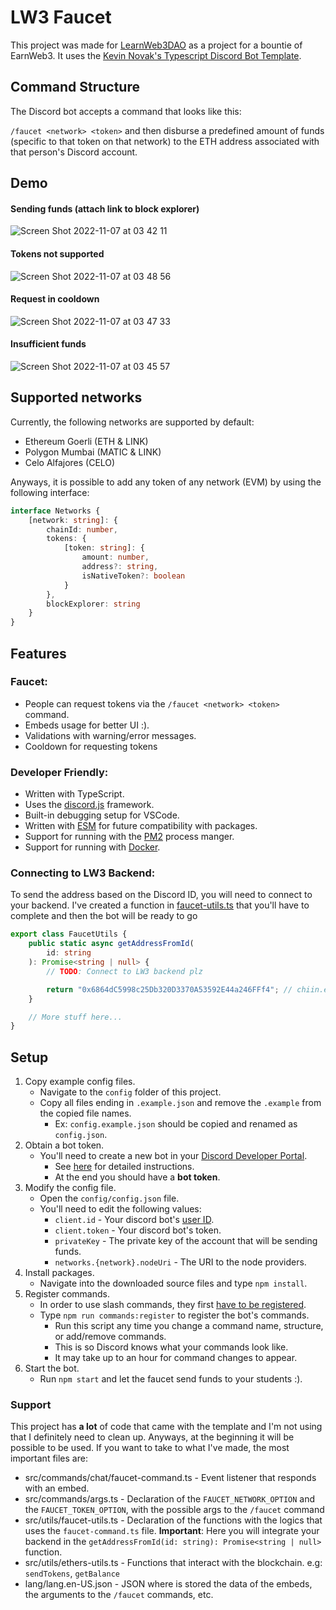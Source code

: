 # LW3 Faucet

This project was made for [LearnWeb3DAO](https://learnweb3.io) as a project for a bountie of EarnWeb3. It uses the [Kevin Novak's Typescript Discord Bot Template](https://github.com/KevinNovak/Discord-Bot-TypeScript-Template).

## Command Structure
The Discord bot accepts a command that looks like this:

`/faucet <network> <token>` and then disburse a predefined amount of funds (specific to that token on that network) to the ETH address associated with that person's Discord account.

## Demo

#### Sending funds (attach link to block explorer)
![Screen Shot 2022-11-07 at 03 42 11](https://user-images.githubusercontent.com/77933451/200242224-d01dd1f6-6428-465e-b593-d6baa68cd4a9.png)

#### Tokens not supported
![Screen Shot 2022-11-07 at 03 48 56](https://user-images.githubusercontent.com/77933451/200243346-30776d6e-7f04-4f70-8f09-93f4a48873f4.png)

#### Request in cooldown
![Screen Shot 2022-11-07 at 03 47 33](https://user-images.githubusercontent.com/77933451/200243099-eed7e7b5-aab3-45d7-953a-260dc1f13c4f.png)

#### Insufficient funds
![Screen Shot 2022-11-07 at 03 45 57](https://user-images.githubusercontent.com/77933451/200242852-ae5367ae-8406-4efa-98c9-e375498a1737.png)

## Supported networks

Currently, the following networks are supported by default:

- Ethereum Goerli (ETH & LINK)
- Polygon Mumbai (MATIC & LINK)
- Celo Alfajores (CELO)

Anyways, it is possible to add any token of any network (EVM) by using the following interface:

```typescript
interface Networks {
    [network: string]: {
        chainId: number,
        tokens: {
            [token: string]: {
                amount: number,
                address?: string,
                isNativeToken?: boolean
            }
        },
        blockExplorer: string
    }
}
```

## Features

### Faucet:

- People can request tokens via the `/faucet <network> <token>` command.
- Embeds usage for better UI :).
- Validations with warning/error messages.
- Cooldown for requesting tokens

### Developer Friendly:

-   Written with TypeScript.
-   Uses the [discord.js](https://discord.js.org/) framework.
-   Built-in debugging setup for VSCode.
-   Written with [ESM](https://nodejs.org/api/esm.html#introduction) for future compatibility with packages.
-   Support for running with the [PM2](https://pm2.keymetrics.io/) process manger.
-   Support for running with [Docker](https://www.docker.com/).

### Connecting to LW3 Backend:
To send the address based on the Discord ID, you will need to connect to your backend. I've created a function in [faucet-utils.ts](https://github.com/AlanRacciatti/lw3-faucet/blob/main/src/utils/faucet-utils.ts) that you'll have to complete and then the bot will be ready to go

```typescript
export class FaucetUtils {
    public static async getAddressFromId(
        id: string
    ): Promise<string | null> {
        // TODO: Connect to LW3 backend plz

        return "0x6864dC5998c25Db320D3370A53592E44a246FFf4"; // chiin.eth :)
    }

    // More stuff here...    
}
```

## Setup

1. Copy example config files.
    - Navigate to the `config` folder of this project.
    - Copy all files ending in `.example.json` and remove the `.example` from the copied file names.
        - Ex: `config.example.json` should be copied and renamed as `config.json`.
2. Obtain a bot token.
    - You'll need to create a new bot in your [Discord Developer Portal](https://discord.com/developers/applications/).
        - See [here](https://www.writebots.com/discord-bot-token/) for detailed instructions.
        - At the end you should have a **bot token**.
3. Modify the config file.
    - Open the `config/config.json` file.
    - You'll need to edit the following values:
        - `client.id` - Your discord bot's [user ID](https://techswift.org/2020/04/22/how-to-find-your-user-id-on-discord/).
        - `client.token` - Your discord bot's token.
        - `privateKey` - The private key of the account that will be sending funds.
        - `networks.{network}.nodeUri` - The URI to the node providers.
4. Install packages.
    - Navigate into the downloaded source files and type `npm install`.
5. Register commands.
    - In order to use slash commands, they first [have to be registered](https://discordjs.guide/interactions/slash-commands.html#registering-slash-commands).
    - Type `npm run commands:register` to register the bot's commands.
        - Run this script any time you change a command name, structure, or add/remove commands.
        - This is so Discord knows what your commands look like.
        - It may take up to an hour for command changes to appear.
6. Start the bot.
    - Run `npm start` and let the faucet send funds to your students :).


### Support
This project has **a lot** of code that came with the template and I'm not using that I definitely need to clean up. Anyways, at the beginning it will be possible to be used. If you want to take to what I've made, the most important files are:

- src/commands/chat/faucet-command.ts - Event listener that responds with an embed.
- src/commands/args.ts - Declaration of the `FAUCET_NETWORK_OPTION` and the `FAUCET_TOKEN_OPTION`, with the possible args to the `/faucet` command
- src/utils/faucet-utils.ts - Declaration of the functions with the logics that uses the `faucet-command.ts` file. **Important**: Here you will integrate your backend in the `getAddressFromId(id: string): Promise<string | null>` function.
- src/utils/ethers-utils.ts - Functions that interact with the blockchain. e.g: `sendTokens`, `getBalance`
- lang/lang.en-US.json - JSON where is stored the data of the embeds, the arguments to the `/faucet` commands, etc.
